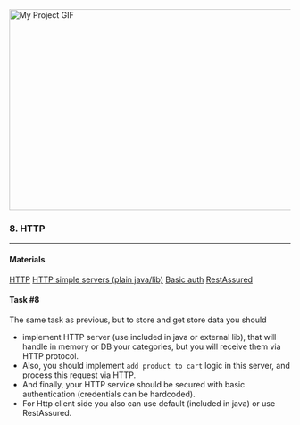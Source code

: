<img src="./demo.gif" alt="My Project GIF" width="720" height="360">

### 8. HTTP

----
#### Materials

[HTTP](https://en.wikipedia.org/wiki/Hypertext_Transfer_Protocol)
[HTTP simple servers (plain java/lib)](https://syntaxcorrect.com/Java/5_Ultra_Lightweight_Http_Server_Implementations_in_Java_for_Blazing_Fast_Microservices_APIs_or_Even_Websites)
[Basic auth](https://en.wikipedia.org/wiki/Basic_access_authentication)
[RestAssured](https://rest-assured.io/)
#### Task #8

The same task as previous, but to store and get store data you should 
- implement HTTP server (use included in java or external lib), that will handle in memory or DB your categories, but you will receive them via HTTP protocol.
- Also, you should implement `add product to cart` logic in this server, and process this request via HTTP.
- And finally, your HTTP service should be secured with basic authentication  (credentials can be hardcoded).
- For Http client side you also can use default (included in java) or use RestAssured. 
   
